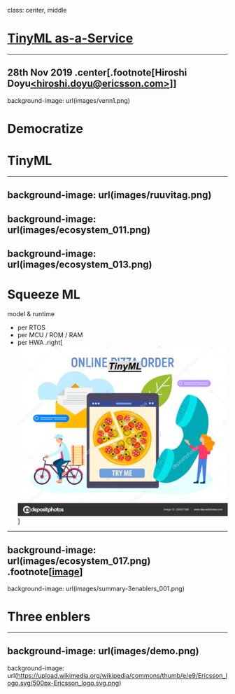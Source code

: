 class: center, middle
# [TinyML as-a-Service](https://sched.co/TLCJ)
 -----
28th Nov 2019
.center[.footnote[Hiroshi Doyu[&lt;hiroshi.doyu@ericsson.com&gt;](hiroshi.doyu@ericsson.com)]]
---
background-image: url(images/venn1.png)
# Democratize
# TinyML
---
background-image: url(images/ruuvitag.png)
---
background-image: url(images/ecosystem_011.png)
---
background-image: url(images/ecosystem_013.png)
---
# Squeeze ML
model & runtime
- per RTOS
- per MCU / ROM / RAM
- per HWA
.right[![](images/pizzaonline.png)]
---
background-image: url(images/ecosystem_017.png)
.footnote[[image](images/ecosystem_017.png)]
---
background-image: url(images/summary-3enablers_001.png)
# Three enblers
---
background-image: url(images/demo.png)
---
background-image: url(https://upload.wikimedia.org/wikipedia/commons/thumb/e/e9/Ericsson_logo.svg/500px-Ericsson_logo.svg.png)

